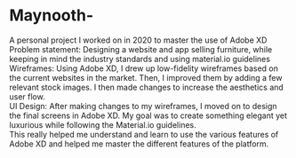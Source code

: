 # Maynooth-
A personal project I worked on in 2020 to master the use of Adobe XD <br>
Problem statement: Designing a website and app selling furniture, while keeping in mind the industry standards and using material.io guidelines <br>
Wireframes: Using Adobe XD, I drew up low-fidelity wireframes based on the current websites in the market. Then, I improved them by adding a few relevant stock images. I then made changes to increase the aesthetics and user flow. <br>
UI Design: After making changes to my wireframes, I moved on to design the final screens in Adobe XD. My goal was to create something elegant yet luxurious while following the Material.io guidelines. <br>
This really helped me understand and learn to use the various features of Adobe XD and helped me master the different features of the platform.
